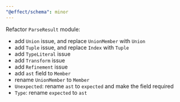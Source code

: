 ```yaml
---
"@effect/schema": minor
---
```


Refactor `ParseResult` module:

- add `Union` issue, and replace `UnionMember` with `Union`
- add `Tuple` issue, and replace `Index` with `Tuple`
- add `TypeLiteral` issue
- add `Transform` issue
- add `Refinement` issue
- add `ast` field to `Member`
- rename `UnionMember` to `Member`
- `Unexpected`: rename `ast` to `expected` and make the field required
- `Type`: rename `expected` to `ast`
